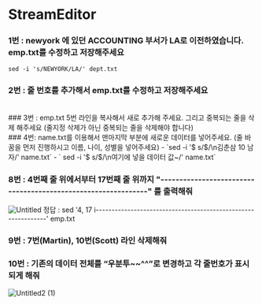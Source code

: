 # StreamEditor
### 1번 : newyork 에 있던 ACCOUNTING 부서가 LA로 이전하였습니다. emp.txt를 수정하고 저장해주세요
`sed -i 's/NEWYORK/LA/' dept.txt`
<br/>
### 2번 : 줄 번호를 추가해서 emp.txt를 수정하고 저장해주세요
<br/>
### 3번 :  emp.txt 5번 라인을 복사해서 새로 추가해 주세요. 그리고 중복되는 줄을 삭제 해주세요 (줄지정 삭제가 아닌 중복되는 줄을 삭제해야 합니다)
<br/>
### 4번: name.txt를 이용해서 맨마지막 부분에 새로운 데이터를 넣어주세요. (줄 바꿈을 먼저 진행하시고 이름, 나이, 성별을 넣어주세요)
- `sed -i '$ s/$/\n김춘삼 10     남자/' name.txt`
- ` sed -i '$ s/$/\n여기에 넣을 데이터 값~/' name.txt`

### 8번 : 4번째 줄 위에서부터 17번째 줄 위까지 "--------------------------------------------------------------" 를 출력해줘
![Untitled](https://github.com/JiJuOh/StreamEditor/assets/112544126/87a590d4-5ce4-4906-ac27-02d431f7fde2)
정답 : sed '4, 17 i\--------------------------------------------------------------' emp.txt
### 9번 : 7번(Martin), 10번(Scott) 라인 삭제해줘
### 10번 : 기존의 데이터 전체를 “우분투~~^^”로 변경하고 각 줄번호가 표시되게 해줘
![Untitled2 (1)](https://github.com/JiJuOh/StreamEditor/assets/112544126/8d6f9bf4-daad-430c-8afe-d059e05d41b3)
